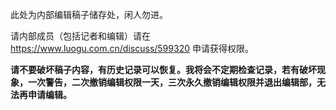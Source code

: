 此处为内部编辑稿子储存处，闲人勿进。

请内部成员（包括记者和编辑）请在 https://www.luogu.com.cn/discuss/599320 申请获得权限。

**请不要破坏稿子内容，有历史记录可以恢复。我将会不定期检查记录，若有破坏现象，一次警告，二次撤销编辑权限一天，三次永久撤销编辑权限并退出编辑部，无法再申请编辑。**
